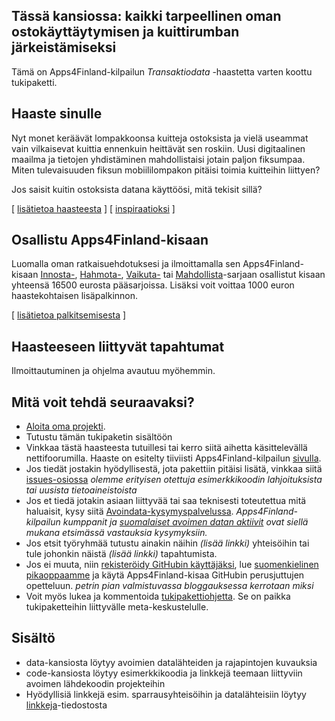 ## Tässä kansiossa: kaikki tarpeellinen oman ostokäyttäytymisen ja kuittirumban järkeistämiseksi

Tämä on Apps4Finland-kilpailun _Transaktiodata_ -haastetta varten koottu tukipaketti. 


## Haaste sinulle

Nyt monet keräävät lompakkoonsa kuitteja ostoksista ja vielä useammat vain
vilkaisevat kuittia ennenkuin heittävät sen roskiin. Uusi digitaalinen maailma
ja tietojen yhdistäminen mahdollistaisi jotain paljon fiksumpaa. Miten
tulevaisuuden fiksun mobiililompakon pitäisi toimia kuitteihin liittyen?

Jos saisit kuitin ostoksista datana käyttöösi, mitä tekisit sillä?

[ [lisätietoa haasteesta](taustatietoa.md) ] [ [inspiraatioksi](inspiraatioksi.md) ]

## Osallistu Apps4Finland-kisaan

Luomalla oman ratkaisuehdotuksesi ja ilmoittamalla sen Apps4Finland-kisaan
[Innosta-](), [Hahmota-](), [Vaikuta-]() tai [Mahdollista]()-sarjaan osallistut kisaan yhteensä 16500 eurosta
pääsarjoissa. Lisäksi voit voittaa 1000 euron haastekohtaisen lisäpalkinnon.

[ [lisätietoa palkitsemisesta](palkitsemisesta.md) ]

## Haasteeseen liittyvät tapahtumat

Ilmoittautuminen ja ohjelma avautuu myöhemmin.

## Mitä voit tehdä seuraavaksi?

- [Aloita oma projekti]().
- Tutustu tämän tukipaketin sisältöön
- Vinkkaa tästä haasteesta tutuillesi tai kerro siitä aihetta käsittelevällä nettifoorumilla. Haaste on esitelty tiiviisti Apps4Finland-kilpailun [sivulla]().
- Jos tiedät jostakin hyödyllisestä, jota pakettiin pitäisi lisätä, vinkkaa siitä [issues-osiossa](https://github.com/apps4finland/haaste-hsl-poikkeustiedot/issues?state=open) _olemme erityisen otettuja esimerkkikoodin lahjoituksista tai uusista tietoaineistoista_
- Jos et tiedä jotakin asiaan liittyvää tai saa teknisesti toteutettua mitä haluaisit, kysy siitä [Avoindata-kysymyspalvelussa](http://avoindata.net/). _Apps4Finland-kilpailun kumppanit ja [suomalaiset avoimen datan aktiivit](https://www.facebook.com/groups/fi.okfn/) ovat siellä mukana etsimässä vastauksia kysymyksiin._
- Jos etsit työryhmää tutustu ainakin näihin _(lisää linkki)_ yhteisöihin tai tule johonkin näistä _(lisää linkki)_ tapahtumista.
- Jos ei muuta, niin [rekisteröidy GitHubin käyttäjäksi](https://github.com/signup), lue [suomenkielinen pikaoppaamme](https://github.com/apps4finland/github-ohje) ja käytä Apps4Finland-kisaa GitHubin perusjuttujen opetteluun. _petrin pian valmistuvassa bloggauksessa kerrotaan miksi_
- Voit myös lukea ja kommentoida [tukipakettiohjetta](https://github.com/apps4finland/tukipakettiohje). Se on paikka tukipaketteihin liittyvälle meta-keskustelulle.


## Sisältö
- data-kansiosta löytyy avoimien datalähteiden ja rajapintojen kuvauksia
- code-kansiosta löytyy esimerkkikoodia ja linkkejä teemaan liittyviin avoimen lähdekoodin projekteihin
- Hyödyllisiä linkkejä esim. sparrausyhteisöihin ja datalähteisiin löytyy [linkkeja](https://github.com/apps4finland/haaste-transaktiodata/linkkeja)-tiedostosta
